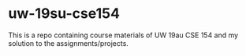 # uw-19su-cse154
This is a repo containing course materials of UW 19au CSE 154 and my solution to the assignments/projects.
